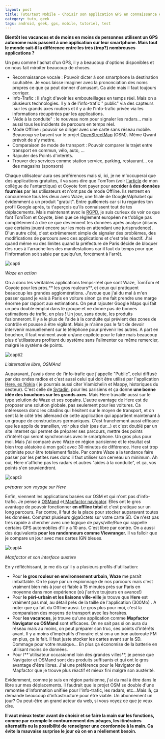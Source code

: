 ```yaml
---
layout: post
title: Tuto/test Mobile - Choisir son application GPS en connaissance de cause 
category: tuto, geek
tags: android, geek, gps, mobile, tutoriel, test
---
```

**Bientôt les vacances et de moins en moins de personnes utilisent un GPS autonome mais passent à une application sur leur smartphone. Mais tout le monde sait-il la différence entre les très (trop?) nombreuses applications ?**

Un peu comme l'achat d'un GPS, il y a beaucoup d'options disponibles et on nous fait miroiter beaucoup de choses.

* Reconnaissance vocale : Pouvoir dicter à son smartphone la destination souhaitée. Je vous laisse imaginer avec la prononciation des noms propres ce que ça peut donner d'amusant. Ca aide mais il faut toujours corriger.
* Info-Trafic : Il s'agit d'avoir les embouteillages en temps réel. Mais on a plusieurs technologies. Il y a de l'info-trafic " public" via des capteurs &nbsp;sur les grands axes routiers et il y a de l'info-trafic privée via les informations récupérées par les applications.
* "Aide à la conduite" : le nouveau nom pour signaler les radars... mais aussi tous les incidents de parcours en temps réel.
* Mode Offline : pouvoir se diriger avec une carte sans réseau mobile. Beaucoup se basent sur le projet <a href="http://openstreetmap.fr">OpenStreetMap</a> (OSM). Même Qwant prévoit de s'y mettre.
* Comparaison de mode de transport : Pouvoir comparer le trajet entre transport en commun, vélo, auto, ...
* Rajouter des Points d'intérêts.
* Trouver des services comme station service, parking, restaurant... ou des magasins (sponsors)

Chaque utilisateur aura ses préférences mais si, ici, je ne m'occuperai que des applications gratuites, il va sans dire que TomTom (voir <a href="https://www.parigotmanchot.fr/2013/01/27/methode-facile-pour-mettre-a-jour-les-cartes-dun-tomtom-sous-linux/">l'article</a> de mon collègue de l'antarctique) et Coyote font payer pour **accéder à des données fournies** par les utilisateurs et n'ont pas de mode Offline. Ils rentrent en concurrence tous les deux avec Waze, une filiale de Google/Alphabet qui évidemment a un produit "gratuit". Entre guillemets car si tu regardes ton profil Google après, tu t'aperçois qu'ils connaissent tout de tes déplacements. Mais maintenant avec le <a href="https://fr.wikipedia.org/wiki/Règlement_général_sur_la_protection_des_données">RGPD</a>, je suis curieux de voir ce que font TomTom et Coyote, bien que ce règlement européen ne t'oblige pas complètement à dire ce que deviennent tes données après analyse (disons que certains jouent encore sur les mots en attendant une jurisprudence). D'un autre côté, c'est extrêmement simple de signaler des problèmes, des modifications de parcours avec ces applications et c'est très réactif. J'ai quand même vu des limites quand la préfecture de Paris décide de bloquer des rues à l'arrache lors des manifestations car il faut du temps pour que l'information soit saisie par quelqu'un, forcément à l'arrêt.

![capti](https://cheziceman.files.wordpress.com/2018/05/waze.gif)

*Waze en action*

On a donc les véritables applications temps-réel que sont&nbsp;Waze, TomTom et Coyote pour les pros,** les gros rouleurs**, et ceux qui pratiquent beaucoup les grandes agglomérations. J'avoue que j'ai du mal à m'en passer quand je vais à Paris en voiture sinon ça me fait prendre une marge énorme par rapport aux estimations. On peut rajouter Google Maps qui fait un peu double emploi dans le groupe et ne donne pas de bonnes estimations de trafic, en plus ! Un jour, sans doute, les produits fusionneront. Il y a le plus de l'aide à la conduite qui prévient des zones de contrôle et pousse à être vigilant. Mais je n'aime pas le fait de devoir intervenir manuellement sur le téléphone pour prévenir les autres. A part en bouchon, il faut vraiment avoir un/une copilote pour le faire mais beaucoup plus d'utilisateurs profitent du système sans l'alimenter ou même remercier, malgré le système de points.

![capti2](https://cheziceman.files.wordpress.com/2018/05/osmand.png)

*L'alternative libre, OSMAnd*

Auparavant, j'avais donc de l'info-trafic que j'appelle "Public", celui diffusé par des ondes radios et c'est aussi celui qui doit être utilisé par l'application <a href="https://wego.here.com">Here, ex Nokia</a>&nbsp;( je pourrais aussi citer Viamichelin et Mappy, historiques du secteur). C'est celle de <a href="http://www.sytadin.fr">Sytadin</a>, pour les parisiens et ça donne **une bonne idée des bouchons sur les grands axes**. Mais Here travaille aussi sur le type solution de Waze et ses copains. L'autre avantage de Here est de proposer une solution globale, pas seulement pour les voitures. Ca intéressera donc les citadins qui hésitent sur le moyen de transport, et on sent là le côté très allemand de cette application qui appartient maintenant à un groupe de constructeurs germaniques. C'est franchement aussi efficace que les applis de transilien, voir plus clair (pas dur...) et c'est doublé par un site internet qui permet de préparer ses parcours, mettre des points d'intérêt qui seront synchronisés avec le smartphone. Un gros plus pour moi. Mais j'ai comparé avec Waze en région parisienne et le résultat est bien trop aléatoire à mon goût avec 30 minutes de différence. Here est trop optimiste pour être totalement fiable. Par contre Waze a la tendance faire passer par les petites rues donc il faut utiliser son cerveau un minimum. Ah oui, Here n'affiche pas les radars et autres "aides à la conduite", et ça, vos points s'en souviendront.

![capt3](https://cheziceman.files.wordpress.com/2018/05/here.jpg)

*préparer son voyage sur Here*

Enfin, viennent les applications basées sur OSM et qui n'ont pas d'info-trafic. Je pense à <a href="https://osmand.net">OSMand</a> et<a href="http://navigatorfree.mapfactor.com/en/"> Mapfactor navigator</a>. Elles ont le gros avantage de pouvoir fonctionner **en offline total** et c'est pratique sur un long parcours. Par contre, il faut de la place pour stocker auparavant toutes les données. Comptez plusieurs gigaOctets sur votre carte SD. Ce n'est pas très rapide à chercher avec une logique de pays/ville/Rue qui rappelle certains GPS automobiles d'il y a 10 ans. C'est libre par contre. On a aussi des équivalents **pour les randonneurs comme Viewranger.** Il va falloir que je compare un jour avec mes cartes IGN bleues.

![capt4](https://cheziceman.files.wordpress.com/2018/05/mapfactor.jpg)

*Mapfactor et son interface austère*

En y réfléchissant, je me dis qu'il y a plusieurs profils d'utilisation:

* Pour **le gros rouleur en environnement urbain, Waze** me paraît imbattable. On le paye par un espionnage de nos parcours mais c'est vraiment bien mis à jour et fiable à 15 minutes près sur Paris en moyenne dans mon expérience (où j'arrive toujours en avance!)
* Pour **le péri-urbain et les liaisons ville-ville** je trouve que **Here** est vraiment pas mal, au détail près de la taille de l'application (300Mo) . A noter que ça fait du Offline aussi. Le gros plus pour moi, c'est la comparaison des moyens de transport avec les horaires.
* Pour **les vacances**, je trouve qu'une application comme **Mapfactor Navigator ou OSMand** sont efficaces. On ne sait pas si on aura du réseau mais au moins, on peut préparer son truc, ses points d'intérêts avant. Il y a moins d'impératifs d'horaire et si on a un bon autoroute FM en plus, ça le fait. Il faut juste stocker les cartes avant sur la SD. Dommage pour votre musique... En plus ça économise de la batterie en utilisant moins de données.
* Pour l**'utilisateur occasionnel loin des grandes villes**, je pense que Navigator et OSMand sont des produits suffisants et qui ont le gros avantage d'être libres. J'ai une préférence pour le Navigator de Mapfactor que je trouve plus réactif et mieux fini malgré son austérité.

Evidemment, comme je suis en région parisienne, j'ai du mal à être dans le libre sur mes déplacements. Il faudrait que le projet OSM se double d'une remontée d'information unifiée pour l'info-trafic, les radars, etc...Mais là, ça demande beaucoup d'infrastructure pour être viable. Un abonnement un jour? Ou peut-être un grand acteur du web, si vous voyez ce que je veux dire.

**Il vaut mieux tester avant de choisir et se faire la main sur les fonctions, comme par exemple le contournement des péages, les itinéraires alternatifs ou la possibilité de renseigner une coordonnée à la main. Ca évite la mauvaise surprise le jour où on en a réellement besoin.**
